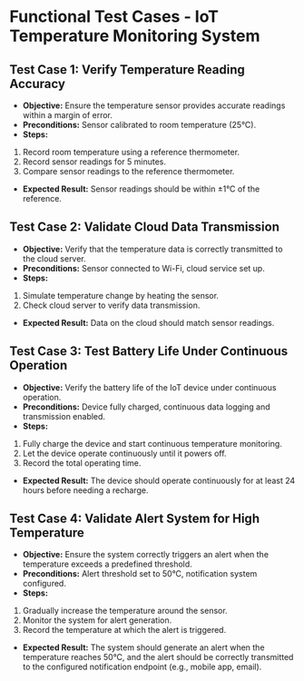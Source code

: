 # Functional Test Cases - IoT Temperature Monitoring System
## Test Case 1: Verify Temperature Reading Accuracy
- **Objective:** Ensure the temperature sensor provides accurate readings
within a margin of error.
- **Preconditions:** Sensor calibrated to room temperature (25°C).
- **Steps:**
 1. Record room temperature using a reference thermometer.
 2. Record sensor readings for 5 minutes.
 3. Compare sensor readings to the reference thermometer.
- **Expected Result:** Sensor readings should be within ±1°C of the
reference.
## Test Case 2: Validate Cloud Data Transmission
- **Objective:** Verify that the temperature data is correctly transmitted
to the cloud server.
- **Preconditions:** Sensor connected to Wi-Fi, cloud service set up.
- **Steps:**
 1. Simulate temperature change by heating the sensor.
 2. Check cloud server to verify data transmission.
- **Expected Result:** Data on the cloud should match sensor readings.
## Test Case 3: Test Battery Life Under Continuous Operation
- **Objective:** Verify the battery life of the IoT device under continuous operation.
- **Preconditions:**  Device fully charged, continuous data logging and transmission enabled.
- **Steps:**
1. Fully charge the device and start continuous temperature monitoring.
2. Let the device operate continuously until it powers off.
3. Record the total operating time.
- **Expected Result:**  The device should operate continuously for at least 24 hours before needing a recharge.
## Test Case 4: Validate Alert System for High Temperature
- **Objective:** Ensure the system correctly triggers an alert when the temperature exceeds a predefined threshold.
- **Preconditions:** Alert threshold set to 50°C, notification system configured.
- **Steps:**
1. Gradually increase the temperature around the sensor.
2. Monitor the system for alert generation.
3. Record the temperature at which the alert is triggered.
- **Expected Result:** The system should generate an alert when the temperature reaches 50°C, and the alert should be correctly transmitted to the configured notification endpoint (e.g., mobile app, email).
